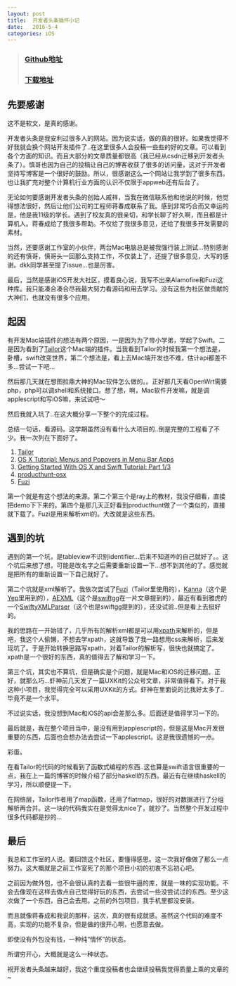 ```yaml
---
layout: post
title:  开发者头条插件小记
date:   2016-5-4
categories: iOS
---
```


> ### [Github地址](https://github.com/judi0713/TouTiao)
> ### [下载地址](https://github.com/judi0713/TouTiao/releases)

先要感谢
---

这不是软文，是真的感谢。

开发者头条是我安利过很多人的网站。因为说实话，做的真的很好。如果我觉得不好我就会换个网站开发插件了..在这里很多人会投稿一些些的好的文章。可以看到各个方面的知识。而且大部分的文章质量都很高（我已经从csdn迁移到开发者头条了）。慎哥也因为自己的投稿让自己的博客收获了很多的访问量，这对于开发者坚持写博客是一个很好的鼓励。所以，很感谢这么一个网站让我学到了很多东西。也让我扩充对整个计算机行业方面的认识不仅限于appweb还有后台了。

无论如何要感谢开发者头条的创始人戚祥，当我在微信联系他和他说的时候，他觉得想法很好，然后让他们公司的工程师蒋春成联系了我。感到非常巧合而又幸运的是，他是我11级的学长。遇到了校友真的很亲切，和学长聊了好久啊，而且都是计算机人。蒋春成给了我很多帮助。不仅给了我很多意见，还给了我很多开发需要的素材。

当然，还要感谢工作室的小伙伴，两台Mac电脑总是被我强行装上测试...特别感谢的还有慎哥，慎哥头一回那么支持工作，不仅装上了，还提了很多意见，大写的感谢。dkk同学甚至提了issue...也是厉害。

最后，当然是感谢iOS开发大社区，摸着良心说，我写不出来Alamofire和Fuzi这种库。我只能凑合凑合尽我最大努力看源码和用去学习。没有这些为社区做贡献的大神们，也就没有很多个应用。

起因
---

有开发Mac端插件的想法有两个原因，一是因为为了带小学弟，学起了Swift。二是因为看到了[Tailor](https://github.com/kimar/Tailor)这个Mac端的插件。当我看到Tailor的时候我第一个想法是，卧槽，swift改变世界，第二个想法是，看上去Mac端开发也不难，估计api都差不多...尝试一下吧...

然后那几天就在想图拉鼎大神的Mac软件怎么做的。。正好那几天看OpenWrt需要php，php可以调shell和系统接口。想了想，啊，Mac软件开发嘛，就是调applescript和写iOS嘛，来试试吧～

然后我就入坑了..在这大概分享一下整个的完成过程。

总结一句话，看源码。这学期虽然没有看什么大项目的..倒是完整的工程看了不少。我一次列在下面好了。

1. [Tailor](https://github.com/kimar/Tailor)
2. [OS X Tutorial: Menus and Popovers in Menu Bar Apps](https://www.raywenderlich.com/98178/os-x-tutorial-menus-popovers-menu-bar-apps)
3. [Getting Started With OS X and Swift Tutorial: Part 1/3](https://www.raywenderlich.com/87002/getting-started-with-os-x-and-swift-tutorial-part-1)
4. [producthunt-osx](https://github.com/producthunt/producthunt-osx)
5. [Fuzi](https://github.com/cezheng/Fuzi)

第一个就是有这个想法的来源。第二个第三个是ray上的教材，我没仔细看，直接把demo下下来的。第四个是那几天正好看到producthunt做了一个类似的，直接就下载了。Fuzi是用来解析xml的。大改就是这些东西。

遇到的坑
---

遇到的第一个坑，是tableview不识别identifier...后来不知道咋的自己就好了。。这个坑后来想了想，可能是改名字之后需要重新设置一下...想不到其他的了。感觉就是把所有的重新设置一下自己就好了。

第二个坑就是xml解析了。我依次尝试了[Fuzi](https://github.com/cezheng/Fuzi)（Tailor里使用的），[Kanna](https://github.com/tid-kijyun/Kanna)（这个是[Yep](https://github.com/CatchChat/Yep)里用到的），[AEXML](https://github.com/tadija/AEXML)（这个是[swiftgg](http://swift.gg/)在一片文章提到的），最近有看到雅虎的一个[SwiftyXMLParser](https://github.com/yahoojapan/SwiftyXMLParser)（这个也是swiftgg提到的），还没试验..但是看上去挺好的。

我的思路在一开始错了，几乎所有的解析xml都是可以用[xpath](http://www.w3schools.com/xsl/xpath_intro.asp)来解析的，但是吧，我这个人偷懒，不想去学xpath，这就导致了我一路想用css来解析，后来发现坑了。于是开始转换思路写xpath，对着Tailor的解析写，很快也就搞定了。xpath是一个很好的东西，真的值得去了解和学习一下。

第三个坑，其实也不算坑，但是确实是个问题，就是Mac和iOS的迁移问题。正好，就那么巧...虾神前几天发了一篇UXKit的公众号文章，非常值得看下。对于我这种小项目，我觉得完全可以采用UXKit的方式。虾神在里面说的比我好太多了..毕竟不是一个水平。

不过说实话，我没想到Mac和iOS的api会差那么多。后面还是值得学习一下的。

最后就是，我在整个项目当中，是没有用到applescript的，但是这是Mac开发很重要的东西，后面也会想办法去尝试一下applescript。这是我很遗憾的一点。

彩蛋。

在看Tailor的代码的时候看到了函数式编程的东西..这也算是swift语言很重要的一点，我在上一篇的博客的时候介绍了部分haskell的东西。最近有在继续haskell的学习，所以顺便提一下。

在网络层，Tailor作者用了map函数，还用了flatmap，很好的对数据进行了分组解析再合并。这一块的代码我实在是觉得太nice了，就抄了。当然整个开发过程中很多代码都是抄的...

最后
---

我总和工作室的人说。要回馈这个社区，要懂得感恩。这一次我好像做了那么一点努力。这大概就是之前工作室死了的那个项目小初的初衷不忘初心吧。

之前因为做外包，也不会很认真的去看一些很牛逼的库，就是一味的实现功能。不会去像现在这样去做点自己觉得好玩的东西，去尝试一些没尝试过的东西。至少这次做了一个东西，自己会去用。之前的外包项目，我手机里都没安装。

而且就像蒋春成和我说的那样，这次，真的很有成就感。虽然这个代码的难度不高，实现的功能不复杂，但是做的很开心啊，也愿意去做。

即使没有外包没有钱，一种纯“情怀”的状态。

所谓穷开心，大概就是这么一种状态。

祝开发者头条越来越好，我这个重度投稿者也会继续投稿我觉得质量上乘的文章的~